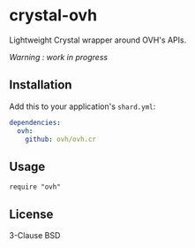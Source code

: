 # crystal-ovh

Lightweight Crystal wrapper around OVH's APIs.

*Warning : work in progress*

## Installation


Add this to your application's `shard.yml`:

```yaml
dependencies:
  ovh:
    github: ovh/ovh.cr
```


## Usage


```crystal
require "ovh"
```


## License

3-Clause BSD
